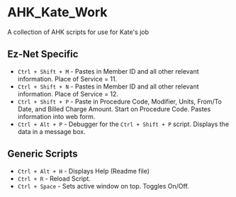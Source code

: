 # AHK_Kate_Work
A collection of AHK scripts for use for Kate's job

## Ez-Net Specific
- `Ctrl + Shift + M` - Pastes in Member ID and all other relevant information.  Place of Service = 11.
- `Ctrl + Shift + N` - Pastes in Member ID and all other relevant information.  Place of Service = 12.
- `Ctrl + Shift + P` - Paste in Procedure Code, Modifier, Units, From/To Date, and Billed Charge Amount.  Start on Procedure Code.  Pastes information into web form.
- `Ctrl + Alt + P`   - Debugger for the `Ctrl + Shift + P` script.  Displays the data in a message box.

## Generic Scripts
- `Ctrl + Alt + H` - Displays Help (Readme file)
- `Ctrl + R`       - Reload Script.
- `Ctrl + Space`   - Sets active window on top.  Toggles On/Off.